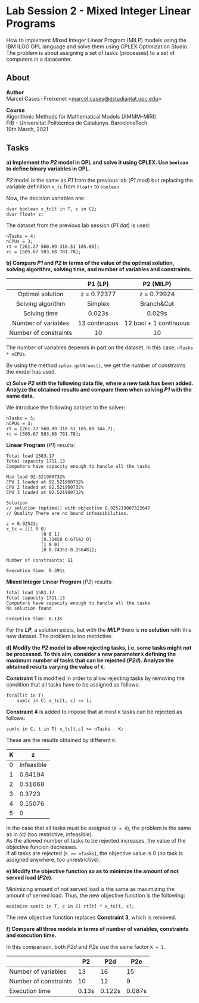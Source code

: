 # Lab Session 2 - Mixed Integer Linear Programs
How to implement Mixed Integer Linear Program (MILP) models using the IBM ILOG OPL language and solve them using CPLEX Optimization Studio.  
The problem is about assigning a set of tasks (processes) to a set of computers in a datacenter.  

## About
**Author**  
Marcel Cases i Freixenet &lt;marcel.cases@estudiantat.upc.edu&gt;

**Course**  
Algorithmic Methods for Mathematical Models (AMMM-MIRI)  
FIB - Universitat Politècnica de Catalunya. BarcelonaTech  
19th March, 2021  

## Tasks
**a) Implement the *P2* model in OPL and solve it using CPLEX. Use ``boolean`` to define binary variables in OPL.**  

*P2* model is the same as *P1* from the previous lab (*P1.mod*) but replacing the variable
definition `x_tc` from `float+` to `boolean`.  

Now, the decision variables are:  

````AMPL
dvar boolean x_tc[t in T, c in C];
dvar float+ z;
````

The dataset from the previous lab session (*P1.dat*) is used:

````AMPL
nTasks = 4;
nCPUs = 3;
rt = [261.27 560.89 310.51 105.80];
rc = [505.67 503.68 701.78];
````

**b) Compare *P1* and *P2* in terms of the value of the optimal solution, solving algorithm, solving time, and number of variables and constraints.**  

|                       |      P1 (LP)|      P2 (MILP)|
|:---------------------:|:-----------:|:-----------:|
| Optimal solution      | z = 0.72377 | z = 0.79924 |
| Solving algorithm     |   Simplex   |  Branch&Cut |
| Solving time          |    0.023s   |    0.029s   |
| Number of variables   |13 continuous|12 bool + 1 continuous|
| Number of constraints |      10     |      10     |

The number of variables depends in part on the dataset. In this case,
`nTasks * nCPUs`.

By using the method `cplex.getNrows()`, we get the number
of constraints the model has used.  

**c) Solve *P2* with the following data file, where a new task has been added. Analyze the obtained results and compare them when solving *P1* with the same data.**  

We introduce the following dataset to the solver:

````AMPL
nTasks = 5;
nCPUs = 3;
rt = [261.27 560.89 310.51 105.80 344.7];
rc = [505.67 503.68 701.78];
````

**Linear Program** (*P1*) results:  

````AMPL
Total load 1583.17
Total capacity 1711.13
Computers have capacity enough to handle all the tasks

Max load 92.521900732%
CPU 1 loaded at 92.521900732%
CPU 2 loaded at 92.521900732%
CPU 3 loaded at 92.521900732%

Solution
// solution (optimal) with objective 0.925219007322647
// Quality There are no bound infeasibilities.

z = 0.92522;
x_tc = [[1 0 0]
             [0 0 1]
             [0.32458 0.67542 0]
             [1 0 0]
             [0 0.74352 0.25648]];

Number of constraints: 11

Execution time: 0.391s
````

**Mixed Integer Linear Program** (*P2*) results:  

````AMPL
Total load 1583.17
Total capacity 1711.13
Computers have capacity enough to handle all the tasks
No solution found

Execution time: 0.13s
````

For the ***LP***, a solution exists, but
with the ***MILP*** there is **no solution** with this
new dataset. The problem is too restrictive.


**d) Modify the *P2* model to allow rejecting tasks, i.e. some tasks might not be processed. To this aim, consider a new parameter ``K`` defining the maximum number of tasks that can be rejected (*P2d*). Analyze the obtained results varying the value of ``K``.**  

**Constraint 1** is modified in order to allow rejecting tasks
by removing the condition that all tasks have to be
assigned as follows:

````AMPL
forall(t in T)
	sum(c in C) x_tc[t, c] <= 1;
````

**Constraint 4** is added to impose that at most `K` tasks
can be rejected as follows:

````AMPL
sum(c in C, t in T) x_tc[t,c] >= nTasks - K;
````

These are the results obtained by different `K`:

| K | z          |
|---|------------|
| 0 | Infeasible |
| 1 | 0.64194    |
| 2 | 0.51668    |
| 3 | 0.3723     |
| 4 | 0.15076    |
| 5 | 0          |

In the case that all tasks must be assigned (`K = 0`), the
problem is the same as in *(c)* (too restrictive, infeasible).  
As the allowed number of tasks to be rejected increases,
the value of the objective funcion decreases.  
If all tasks are rejected (`K >= nTasks`), the objective
value is 0 (no task is assigned anywhere, too unrestrictive).  


**e) Modify the objective function so as to minimize the amount of not served load (*P2e*).**  

Minimizing amount of not served load is the same
as maximizing the amount of served load. Thus, the
new objective function is the following:

````AMPL
maximize sum(t in T, c in C) rt[t] * x_tc[t, c];
````

The new objective function replaces **Constraint 3**, which is removed.  

**f) Compare all three models in terms of number of variables, constraints and execution time.**  

In this comparison, both *P2d* and *P2e* use the same factor `K = 1`.

|                       | P2    | P2d    | P2e    |
|-----------------------|-------|--------|--------|
| Number of variables   | 13    | 16     | 15     |
| Number of constraints | 10    | 12     | 9      |
| Execution time        | 0.13s | 0.122s | 0.087s |
